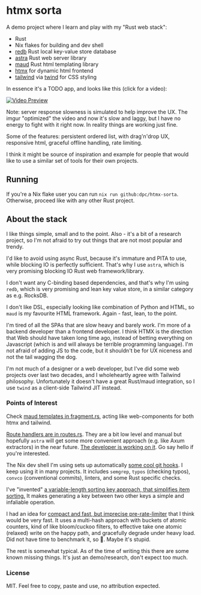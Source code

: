 # htmx sorta

A demo project where I learn and play with my "Rust web stack":

* Rust
* Nix flakes for building and dev shell
* [redb](https://github.com/cberner/redb) Rust local key-value store database
* [astra](https://github.com/ibraheemdev/astra) Rust web server library
* [maud](https://github.com/lambda-fairy/maud) Rust html templating library
* [htmx](https://htmx.org/) for dynamic html frontend
* [tailwind](https://tailwindcss.com/) via [twind](https://twind.style/) for CSS styling

In essence it's a TODO app, and looks like this (click for a video):

[![Video Preview](https://i.imgur.com/Q8RfOzf.png)](https://i.imgur.com/ctz2bcJ.mp4)

Note: server response slowness is simulated to help improve the UX. The imgur "optimized"
the video and now it's slow and laggy, but I have no energy to fight with
it right now. In reality things are working just fine.

Some of the features: persistent ordered list, with drag'n'drop UX, responsive html,
graceful offline handling, rate limiting.

I think it might be source of inspiration and example for people that would
like to use a similar set of tools for their own projects.

## Running

If you're a Nix flake user you can run `nix run github:dpc/htmx-sorta`. Otherwise,
proceed like with any other Rust project.

## About the stack

I like things simple, small and to the point. Also - it's a bit of a research project,
so I'm not afraid to try out things that are not most popular and trendy.

I'd like to avoid using async Rust, because it's immature and PITA
to use, while blocking IO is perfectly sufficient. That's why I use `astra`,
which is very promising blocking IO Rust web framework/library.

I don't want any C-binding based dependencies, and that's why I'm using `redb`,
which is very promising and lean key value store, in a similar category as e.g. RocksDB.

I don't like DSL, especially looking like combination of Python and HTML, so
`maud` is my favourite HTML framework. Again - fast, lean, to the point.

I'm tired of all the SPAs that are slow heavy and barely work. I'm more of a backend
developer than a frontend developer. I think HTMX is the direction that Web
should have taken long time ago, instead of betting everything on Javascript
(which is and will always be terrible programming language). I'm not afraid of
adding JS to the code, but it shouldn't be for UX niceness and not the tail wagging
the dog.

I'm not much of a designer or a web developer, but I've did some web projects
over last two decades, and I wholeheartly agree with Tailwind philosophy.
Unfortunately it doesn't have a great Rust/maud integration, so I use
`twind` as a client-side Tailwind JIT instead.

### Points of Interest

Check [maud templates in fragment.rs](https://github.com/dpc/htmx-sorta/blob/c2d300caafa6a3d72eb7eefcb766b669676ca803/src/fragment.rs),
acting like web-components for both htmx and tailwind.

[Route handlers are in routes.rs](https://github.com/dpc/htmx-sorta/blob/c2d300caafa6a3d72eb7eefcb766b669676ca803/src/routes.rs).
They are a bit low level and manual but hopefully `astra` will get some more convenient approach (e.g. like Axum extractors) in the
near future. [The developer is working on it](https://github.com/ibraheemdev/astra/issues/8). Go say hello if you're interested.

The Nix dev shell I'm using sets up automatically [some cool git hooks](https://github.com/dpc/htmx-sorta/tree/c2d300caafa6a3d72eb7eefcb766b669676ca803/misc/git-hooks). I keep using it in many projects. It includes `semgrep`, `typos` (checking typos), `convco` (conventional commits), linters, and some Rust specific checks.

I've "invented" [a variable-length sorting key approach, that simplifies
item sorting.](https://github.com/dpc/htmx-sorta/blob/c2d300caafa6a3d72eb7eefcb766b669676ca803/src/sortid.rs)
It makes generating a key between two other keys a simple and infaliable operation.

I had an idea for [compact and fast, but imprecise pre-rate-limiter](https://github.com/dpc/htmx-sorta/blob/c2d300caafa6a3d72eb7eefcb766b669676ca803/src/rate_limit/pre.rs) that I think would be very fast. It uses a multi-hash approach with buckets of atomic counters, kind of like bloom/cuckoo filters,
to effective take one atomic (relaxed) write on the happy path, and gracefully degrade under heavy load. Did not have time to benchmark it, so 🤷.
Maybe it's stupid.

The rest is somewhat typical. As of the time of writing this there are some known missing things. It's just an demo/research,
don't expect too much.

### License

MIT. Feel free to copy, paste and use, no attribution expected.
